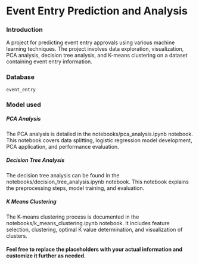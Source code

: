 # Event Entry Prediction and Analysis

### Introduction
A project for predicting event entry approvals using various machine learning techniques. The project involves data exploration, visualization, PCA analysis, decision tree analysis, and K-means clustering on a dataset containing event entry information.

### Database
`event_entry`

### Model used
##### PCA Analysis
The PCA analysis is detailed in the notebooks/pca_analysis.ipynb notebook. This notebook covers data splitting, logistic regression model development, PCA application, and performance evaluation.

##### Decision Tree Analysis
The decision tree analysis can be found in the notebooks/decision_tree_analysis.ipynb notebook. This notebook explains the preprocessing steps, model training, and evaluation.

##### K Means Clustering
The K-means clustering process is documented in the notebooks/k_means_clustering.ipynb notebook. It includes feature selection, clustering, optimal K value determination, and visualization of clusters.


#### Feel free to replace the placeholders with your actual information and customize it further as needed.
